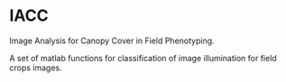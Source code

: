 # IACC
Image Analysis for Canopy Cover in Field Phenotyping.

A set of matlab functions for classification of image illumination for field 
crops images.
